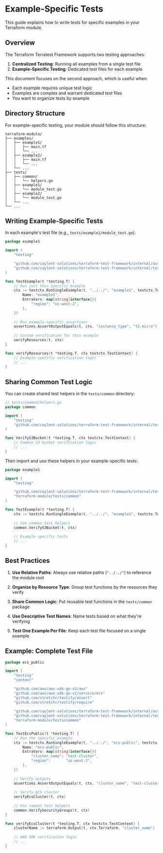 # Example-Specific Tests

This guide explains how to write tests for specific examples in your Terraform module.

## Overview

The Terraform Terratest Framework supports two testing approaches:

1. **Centralized Testing**: Running all examples from a single test file
2. **Example-Specific Testing**: Dedicated test files for each example

This document focuses on the second approach, which is useful when:
- Each example requires unique test logic
- Examples are complex and warrant dedicated test files
- You want to organize tests by example

## Directory Structure

For example-specific testing, your module should follow this structure:

```
terraform-module/
├── examples/
│   ├── example1/
│   │   ├── main.tf
│   │   └── ...
│   ├── example2/
│   │   ├── main.tf
│   │   └── ...
│   └── ...
├── tests/
│   ├── common/
│   │   └── helpers.go
│   ├── example1/
│   │   └── module_test.go
│   ├── example2/
│   │   └── module_test.go
│   └── ...
└── ...
```

## Writing Example-Specific Tests

In each example's test file (e.g., `tests/example1/module_test.go`):

```go
package example1

import (
	"testing"

	"github.com/caylent-solutions/terraform-test-framework/internal/assertions"
	"github.com/caylent-solutions/terraform-test-framework/internal/testctx"
)

func TestExample(t *testing.T) {
	// Run just this specific example
	ctx := testctx.RunSingleExample(t, "../../", "example1", testctx.TestConfig{
		Name: "example1",
		ExtraVars: map[string]interface{}{
			"region": "us-west-2",
		},
	})
	
	// Run example-specific assertions
	assertions.AssertOutputEquals(t, ctx, "instance_type", "t2.micro")
	
	// Custom verification for this example
	verifyResources(t, ctx)
}

func verifyResources(t *testing.T, ctx testctx.TestContext) {
	// Example-specific verification logic
	// ...
}
```

## Sharing Common Test Logic

You can create shared test helpers in the `tests/common` directory:

```go
// tests/common/helpers.go
package common

import (
	"testing"
	"github.com/caylent-solutions/terraform-test-framework/internal/testctx"
)

func VerifyS3Bucket(t *testing.T, ctx testctx.TestContext) {
	// Common S3 bucket verification logic
	// ...
}
```

Then import and use these helpers in your example-specific tests:

```go
package example1

import (
	"testing"

	"github.com/caylent-solutions/terraform-test-framework/internal/testctx"
	"terraform-module/tests/common"
)

func TestExample(t *testing.T) {
	ctx := testctx.RunSingleExample(t, "../../", "example1", testctx.TestConfig{})
	
	// Use common test helpers
	common.VerifyS3Bucket(t, ctx)
	
	// Example-specific tests
	// ...
}
```

## Best Practices

1. **Use Relative Paths**: Always use relative paths (`"../../"`) to reference the module root

2. **Organize by Resource Type**: Group test functions by the resources they verify

3. **Share Common Logic**: Put reusable test functions in the `tests/common` package

4. **Use Descriptive Test Names**: Name tests based on what they're verifying

5. **Test One Example Per File**: Keep each test file focused on a single example

## Example: Complete Test File

```go
package ecs_public

import (
	"testing"
	"context"

	"github.com/aws/aws-sdk-go-v2/aws"
	"github.com/aws/aws-sdk-go-v2/service/ecs"
	"github.com/stretchr/testify/assert"
	"github.com/stretchr/testify/require"
	
	"github.com/caylent-solutions/terraform-test-framework/internal/assertions"
	"github.com/caylent-solutions/terraform-test-framework/internal/testctx"
	"terraform-module/tests/common"
)

func TestEcsPublic(t *testing.T) {
	// Run the specific example
	ctx := testctx.RunSingleExample(t, "../../", "ecs-public", testctx.TestConfig{
		Name: "ecs-public",
		ExtraVars: map[string]interface{}{
			"cluster_name": "test-cluster",
			"region":       "us-west-2",
		},
	})
	
	// Verify outputs
	assertions.AssertOutputEquals(t, ctx, "cluster_name", "test-cluster")
	
	// Verify ECS cluster
	verifyEcsCluster(t, ctx)
	
	// Use common test helpers
	common.VerifySecurityGroups(t, ctx)
}

func verifyEcsCluster(t *testing.T, ctx testctx.TestContext) {
	clusterName := terraform.Output(t, ctx.Terraform, "cluster_name")
	
	// AWS SDK verification logic
	// ...
}
```
